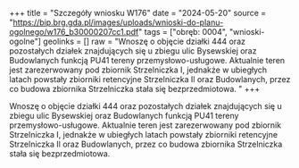 +++
title = "Szczegóły wniosku W176"
date = "2024-05-20"
source = "https://bip.brg.gda.pl/images/uploads/wnioski-do-planu-ogolnego/w176_b30000207cc1.pdf"
tags = ["obręb: 0004", "wnioski-ogolne"]
geolinks = []
raw = "Wnoszę o objęcie działki 444 oraz pozostałych działek znajdujących się u zbiegu ulic Bysewskiej oraz Budowlanych funkcją PU41 tereny przemysłowo-usługowe. Aktualnie teren jest zarezerwowany pod zbiornik Strzelniczka I, jednakże w ubiegłych latach powstały zbiorniki retencyjne Strzelniczka Il oraz Budowlanych, przez co budowa zbiornika Strzelniczka  stała się bezprzedmiotowa. "
+++

Wnoszę o objęcie działki 444 oraz pozostałych działek znajdujących się u zbiegu ulic
Bysewskiej oraz Budowlanych funkcją PU41 tereny przemysłowo-usługowe. Aktualnie teren jest
zarezerwowany pod zbiornik Strzelniczka I, jednakże w ubiegłych latach powstały zbiorniki
retencyjne Strzelniczka Il oraz Budowlanych, przez co budowa zbiornika Strzelniczka  stała się
bezprzedmiotowa.



